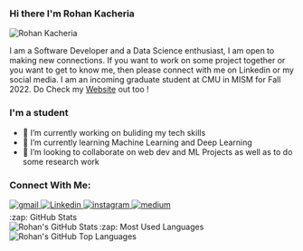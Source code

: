 ### Hi there I'm Rohan Kacheria

<p align="left"> <img src="https://komarev.com/ghpvc/?username=rohaan311299" alt="Rohan Kacheria" /> </p>
<p>
I am a Software Developer and a Data Science enthusiast,
I am open to making new connections. If you want to work on some project together or you want to get to know me, then please connect with me on Linkedin or my social media.
I am an incoming graduate student at CMU in MISM for Fall 2022.
Do Check my <a href="https://rohankacheria31.netlify.app/" target="_blank">Website</a> out too !</p>


### I'm a student 
- 🔭 I’m currently working on buliding my tech skills
- 🌱 I’m currently learning Machine Learning and Deep Learning
- 👯 I’m looking to collaborate on web dev and ML Projects as well as to do some research work


### Connect With Me:
<!--
<a href="https://twitter.com/Aishwar48942221" target="_blank">
<img src=https://img.shields.io/badge/twitter-%2300acee.svg?&style=for-the-badge&logo=twitter&logoColor=white alt=twitter style="margin-bottom: 5px;" />
</a> -->
<a href="mailto:rohankacheriam@gmail.com?hl=en" target="_blank">
<img src=https://img.shields.io/badge/gmail-%23DC493C.svg?&style=for-the-badge&logo=gmail&logoColor=white alt=gmail style="margin-bottom: 5px;" />
</a>
<a href="https://www.linkedin.com/in/rohan-kacheria-210ba1190/" target="_blank">
<img src=https://img.shields.io/badge/linkedin-%231E77B5.svg?&style=for-the-badge&logo=linkedin&logoColor=white alt=Linkedin style="margin-bottom: 5px;" />
</a>
<a href="https://www.instagram.com/rohaankacheriaa/" target="_blank">
<img src=https://img.shields.io/badge/instagram-%23000000.svg?&style=for-the-badge&logo=instagram&logoColor=white alt=instagram style="margin-bottom: 5px;" />
</a>
<a href="https://rohankacheriam.medium.com/" target="_blank">
<img src=https://img.shields.io/badge/medium-%23292929.svg?&style=for-the-badge&logo=medium&logoColor=white alt=medium style="margin-bottom: 5px;" /></a>

<!-- Rohan = {
  Languages: [Python, Java, JavaScript, C, C++],
  Development:[HTML, CSS, JQuery, Bootstrap, React.JS, Node.JS, Express.JS, EJS, Flask],
  Databases:[SQL, Firebase, MongoDB, Mongoose],
  Data-Science:[Numpy, Pandas, Matplotlib, Seaborn, Scikit Learn, SpreadSheets, Google Analytics, Tableau],
  Others:[Digital Marketing, Social Media Marketing, SEO, Wordpress, Wix, MS Office],
  hobbies: ["Reading", "Working Out", "Party"]
}
 -->

  <summary>:zap: GitHub Stats</summary>

  <img align="left" alt="Rohan's GitHub Stats" src="https://github-readme-stats.vercel.app/api?username=rohaan311299&show_icons=true&hide_border=true" />

</details>


  <summary>:zap: Most Used Languages</summary>

<img align="left" alt="Rohan's GitHub Top Languages" src="https://github-readme-stats.vercel.app/api/top-langs/?username=rohaan311299" />

</details>

